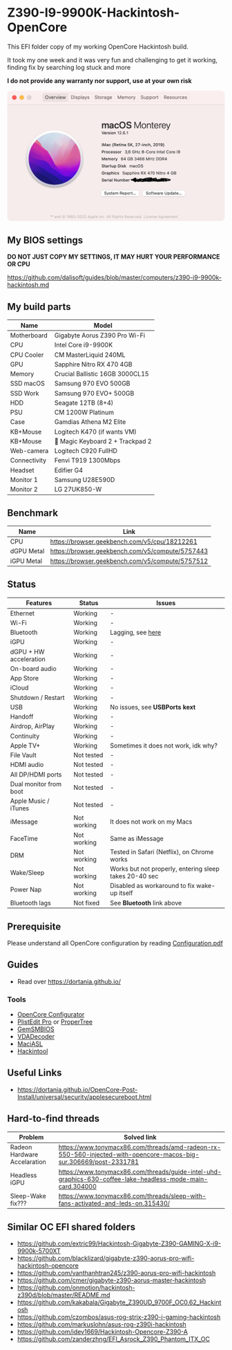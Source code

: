 # Z390-I9-9900K-Hackintosh-OpenCore

This EFI folder copy of my working OpenCore Hackintosh build.

It took my one week and it was very fun and challenging to get it working, finding fix by searching log stuck and more

**I do not provide any warranty nor support, use at your own risk**

![About macOS](./images/about.png)

## My BIOS settings

**DO NOT JUST COPY MY SETTINGS, IT MAY HURT YOUR PERFORMANCE OR CPU**

<https://github.com/dalisoft/guides/blob/master/computers/z390-i9-9900k-hackintosh.md>

## My build parts

| Name         | Model                            |
| ------------ | -------------------------------- |
| Motherboard  | Gigabyte Aorus Z390 Pro Wi-Fi    |
| CPU          | Intel Core i9-9900K              |
| CPU Cooler   | CM MasterLiquid 240ML            |
| GPU          | Sapphire Nitro RX 470 4GB        |
| Memory       | Crucial Ballistic 16GB 3000CL15  |
| SSD macOS    | Samsung 970 EVO 500GB            |
| SSD Work     | Samsung 970 EVO+ 500GB           |
| HDD          | Seagate 12TB (8+4)               |
| PSU          | CM 1200W Platinum                |
| Case         | Gamdias Athena M2 Elite          |
| KB+Mouse     | Logitech K470 (if wants VM)      |
| KB+Mouse     | 🍏 Magic Keyboard 2 + Trackpad 2 |
| Web-camera   | Logitech C920 FullHD             |
| Connectivity | Fenvi T919 1300Mbps              |
| Headset      | Edifier G4                       |
| Monitor 1    | Samsung U28E590D                 |
| Monitor 2    | LG 27UK850-W                     |

## Benchmark

| Name       | Link                                               |
| ---------- | -------------------------------------------------- |
| CPU        | <https://browser.geekbench.com/v5/cpu/18212261>    |
| dGPU Metal | <https://browser.geekbench.com/v5/compute/5757443> |
| iGPU Metal | <https://browser.geekbench.com/v5/compute/5757512> |

## Status

| Features               | Status      | Issues                                                                                                              |
| ---------------------- | ----------- | ------------------------------------------------------------------------------------------------------------------- |
| Ethernet               | Working     | -                                                                                                                   |
| Wi-Fi                  | Working     | -                                                                                                                   |
| Bluetooth              | Working     | Lagging, see [here](https://www.reddit.com/r/hackintosh/comments/yeaa2b/bluetooth_pane_is_lagging_with_entries_os/) |
| iGPU                   | Working     | -                                                                                                                   |
| dGPU + HW acceleration | Working     | -                                                                                                                   |
| On-board audio         | Working     | -                                                                                                                   |
| App Store              | Working     | -                                                                                                                   |
| iCloud                 | Working     | -                                                                                                                   |
| Shutdown / Restart     | Working     | -                                                                                                                   |
| USB                    | Working     | No issues, see **USBPorts kext**                                                                                    |
| Handoff                | Working     | -                                                                                                                   |
| Airdrop, AirPlay       | Working     | -                                                                                                                   |
| Continuity             | Working     | -                                                                                                                   |
| Apple TV+              | Working     | Sometimes it does not work, idk why?                                                                                |
| File Vault             | Not tested  | -                                                                                                                   |
| HDMI audio             | Not tested  | -                                                                                                                   |
| All DP/HDMI ports      | Not tested  | -                                                                                                                   |
| Dual monitor from boot | Not tested  | -                                                                                                                   |
| Apple Music / iTunes   | Not tested  | -                                                                                                                   |
| iMessage               | Not working | It does not work on my Macs                                                                                         |
| FaceTime               | Not working | Same as iMessage                                                                                                    |
| DRM                    | Not working | Tested in Safari (Netflix), on Chrome works                                                                         |
| Wake/Sleep             | Not working | Works but not properly, entering sleep takes 20-40 sec                                                              |
| Power Nap              | Not working | Disabled as workaround to fix wake-up itself                                                                        |
| Bluetooth lags         | Not fixed   | See **Bluetooth** link above                                                                                        |

## Prerequisite

Please understand all OpenCore configuration by reading [Configuration.pdf](https://github.com/acidanthera/OpenCorePkg/blob/0.5.9/Docs/Configuration.pdf)

## Guides

- Read over <https://dortania.github.io/>

### Tools

- [OpenCore Configurator](https://mackie100projects.altervista.org/download-opencore-configurator/)
- [PlistEdit Pro](https://www.fatcatsoftware.com/plisteditpro/) or [ProperTree](https://github.com/corpnewt/ProperTree)
- [GemSMBIOS](https://github.com/corpnewt/GenSMBIOS)
- [VDADecoder](https://github.com/cylonbrain/VDADecoderCheck)
- [MaciASL](https://github.com/acidanthera/MaciASL)
- [Hackintool](https://github.com/headkaze/Hackintool)

## Useful Links

- <https://dortania.github.io/OpenCore-Post-Install/universal/security/applesecureboot.html>

## Hard-to-find threads

| Problem                      | Solved link                                                                                                         |
| ---------------------------- | ------------------------------------------------------------------------------------------------------------------- |
| Radeon Hardware Accelaration | <https://www.tonymacx86.com/threads/amd-radeon-rx-550-560-injected-with-opencore-macos-big-sur.306669/post-2331781> |
| Headless iGPU                | <https://www.tonymacx86.com/threads/guide-intel-uhd-graphics-630-coffee-lake-headless-mode-main-card.304000>        |
| Sleep-Wake fix???            | <https://www.tonymacx86.com/threads/sleep-with-fans-activated-and-leds-on.315430/>                                  |

## Similar OC EFI shared folders

- <https://github.com/extric99/Hackintosh-Gigabyte-Z390-GAMING-X-i9-9900k-5700XT>
- <https://github.com/blacklizard/gigabyte-z390-aorus-pro-wifi-hackintosh-opencore>
- <https://github.com/vanthanhtran245/z390-aorus-pro-wifi-hackintosh>
- <https://github.com/cmer/gigabyte-z390-aorus-master-hackintosh>
- <https://github.com/onmotion/hackintosh-z390d/blob/master/README.md>
- <https://github.com/kakabala/Gigabyte_Z390UD_9700F_OC0.62_Hackintosh>
- <https://github.com/czombos/asus-rog-strix-z390-i-gaming-hackintosh>
- <https://github.com/markuslohn/asus-rog-z390i-hackintosh>
- <https://github.com/idev1669/Hackintosh-Opencore-Z390-A>
- <https://github.com/zanderzhng/EFI_Asrock_Z390_Phantom_ITX_OC>
